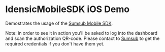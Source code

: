 #  IdensicMobileSDK iOS Demo

Demostrates the usage of the [Sumsub Mobile SDK](https://developers.sumsub.com/msdk/).

Note: in order to see it in action you'll be asked to log into the dashboard and scan the authorization QR-code. Please contact to [Sumsub](https://sumsub.com/contact-us/) to get the required credentials if you don't have them yet.

